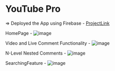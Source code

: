 # YouTube Pro
=> Deployed the App using Firebase - [ProjectLink](https://pro-3003c.web.app/)

   HomePage -
   ![image](https://github.com/adityadubey01/YouTubePro/assets/86652604/71799e16-f2b2-4214-8056-322a901deea1)

   Video and Live Comment Functionality -
   ![image](https://github.com/adityadubey01/YouTubePro/assets/86652604/5d07913a-de99-48eb-bb7e-35bcc8033fdb)

   N-Level Nested Comments -
   ![image](https://github.com/adityadubey01/YouTubePro/assets/86652604/4a0bd7ff-005b-4a8f-a3d0-0176cda697e0)

   SearchingFeature - 
   ![image](https://github.com/adityadubey01/YouTubePro/assets/86652604/987a337c-f612-40fe-976d-df48d60e48a4)




  
